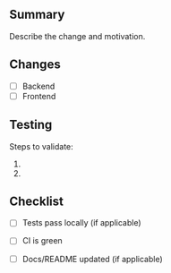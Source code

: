 ## Summary

Describe the change and motivation.

## Changes

- [ ] Backend
- [ ] Frontend

## Testing

Steps to validate:

1. 
2. 

## Checklist

- [ ] Tests pass locally (if applicable)
- [ ] CI is green
- [ ] Docs/README updated (if applicable)

